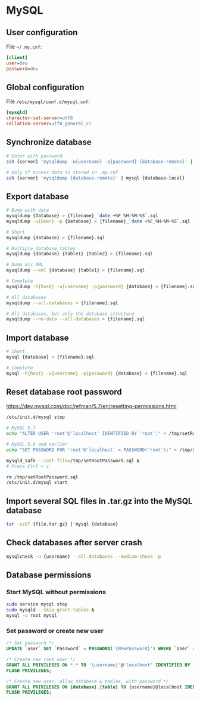 # MySQL

## User configuration

File `~/.my.cnf`:

```ini
[client]
user=dev
password=dev
```

## Global configuration

File `/etc/mysql/conf.d/mysql.cnf`:

```ini
[mysqld]
character-set-server=utf8
collation-server=utf8_general_ci
```

## Synchronize database

```bash
# Enter with password
ssh {server} 'mysqldump -u{username} -p{password} {database-remote}' | mysql -u{username} -p{password} {database-local}

# Only if access data is stored in .my.cnf
ssh {server} 'mysqldump {database-remote}' | mysql {database-local}
```

## Export database

```bash
# Dump with date
mysqldump {Database} > {filename}_`date +%F_%H-%M-%S`.sql
mysqldump -u{User} -p {Database} > {filename}_`date +%F_%H-%M-%S`.sql

# Short
mysqldump {database} > {filename}.sql

# Multiple database tables
mysqldump {database} {table1} {table2} > {filename}.sql

# Dump als XML
mysqldump --xml {database} {table1} > {filename}.sql

# Complete
mysqldump -h{host} -u{username} -p{password} {database} > {filename}.sql

# All databases
mysqldump --all-databases > {filename}.sql

# All databases, but only the database structure
mysqldump --no-data --all-databases > {filename}.sql
```

## Import database

```bash
# Short
mysql {database} < {filename}.sql

# Complete
mysql -h{host} -u{username} -p{password} {database} < {filename}.sql
```

## Reset database root password

https://dev.mysql.com/doc/refman/5.7/en/resetting-permissions.html

```bash
/etc/init.d/mysql stop

# MySQL 5.7
echo "ALTER USER 'root'@'localhost' IDENTIFIED BY 'root';" > /tmp/setRootPassword.sql

# MySQL 5.6 and earlier
echo "SET PASSWORD FOR 'root'@'localhost' = PASSWORD('root');" > /tmp/setRootPassword.sql

mysqld_safe --init-file=/tmp/setRootPassword.sql &
# Press Ctrl + c

rm /tmp/setRootPassword.sql
/etc/init.d/mysql start
```

## Import several SQL files in .tar.gz into the MySQL database

```bash
tar -xzOf {file.tar.gz} | mysql {database}
```

## Check databases after server crash

```bash
mysqlcheck -u {username} --all-databases --medium-check -p
```

## Database permissions

### Start MySQL without permissions

```bash
sudo service mysql stop
sudo mysqld --skip-grant-tables &
mysql -u root mysql
```
### Set password or create new user

```sql
/* Set password */
UPDATE `user` SET `Password` = PASSWORD('{NewPassword}') WHERE `User` = 'root';

/* Create new root user */
GRANT ALL PRIVILEGES ON *.* TO '{username}'@'localhost' IDENTIFIED BY '{password}' WITH GRANT OPTION;
FLUSH PRIVILEGES;

/* Create new user, allow database & tables, with password */
GRANT ALL PRIVILEGES ON {database}.{table} TO {username}@localhost IDENTIFIED BY '{password}';
FLUSH PRIVILEGES;
```
